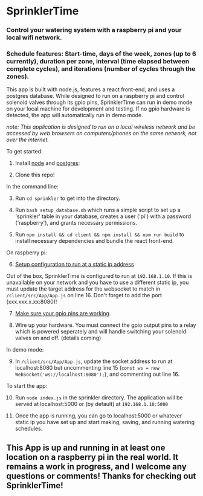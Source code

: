 # SprinklerTime

### Control your watering system with a raspberry pi and your local wifi network. 

### Schedule features: Start-time, days of the week, zones (up to 6 currently), duration per zone, interval (time elapsed between complete cycles), and iterations (number of cycles through the zones).

This app is built with node.js, features a react front-end, and uses a postgres database. While designed to run on a raspberry pi and control solenoid valves through its gpio pins, SprinklerTime can run in demo mode on your local machine for development and testing. If no gpio hardware is detected, the app will automatically run in demo mode. 

*note: This application is designed to run on a local wireless network and be accessed by web browsers on computers/phones on the same network, not over the internet.*

To get started: 

1. Install [node](https://nodejs.org/en/download/) and [postgres](https://www.postgresql.org/download/):

2. Clone this repo!

In the command line: 

3. Run `cd sprinkler` to get into the directory.

4. Run `bash setup_database.sh` which runs a simple script to set up a 'sprinkler' table in your database, creates a user ('pi') with a password ('raspberry'), and grants necessary permissions.

5. Run `npm install && cd client && npm install && npm run build` to install necessary dependencies and bundle the react front-end.

On raspberry pi:



6. [Setup configuration to run at a static ip address](https://www.ionos.com/digitalguide/server/configuration/provide-raspberry-pi-with-a-static-ip-address/) 

  Out of the box, SprinklerTime is configured to run at `192.168.1.10`. If this is unavailable on your network and you have to use a different static ip, you must update the target address for the websocket to match in `/client/src/App/App.js` on line 16. Don't forget to add the port (xxx.xxx.x.xx:8080)!

7. [Make sure your gpio pins are working](https://www.raspberrypi.org/documentation/usage/gpio/).

8. Wire up your hardware. You must connect the gpio output pins to a relay which is powered seperately and will handle switching your solenoid valves on and off. (details coming)

In demo mode:

9. In `/client/src/App/App.js`, update the socket address to run at localhost:8080 but uncommenting line 15 (`const ws = new WebSocket('ws://localhost:8080');`), and commenting out line 16.

To start the app:

10. Run `node index.js` in the sprinkler directory. 
The application will be served at localhost:5000  or (by default) at `192.168.1.10:5000`

11. Once the app is running, you can go to localhost:5000 or whatever static ip you have set up and start making, saving, and running watering schedules.


## This App is up and running in at least one location on a raspberry pi in the real world. It remains a work in progress, and I welcome any questions or comments! Thanks for checking out SprinklerTime!



